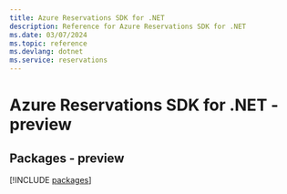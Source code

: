 ```yaml
---
title: Azure Reservations SDK for .NET
description: Reference for Azure Reservations SDK for .NET
ms.date: 03/07/2024
ms.topic: reference
ms.devlang: dotnet
ms.service: reservations
---
```

# Azure Reservations SDK for .NET - preview
## Packages - preview
[!INCLUDE [packages](reservations-index.md)]